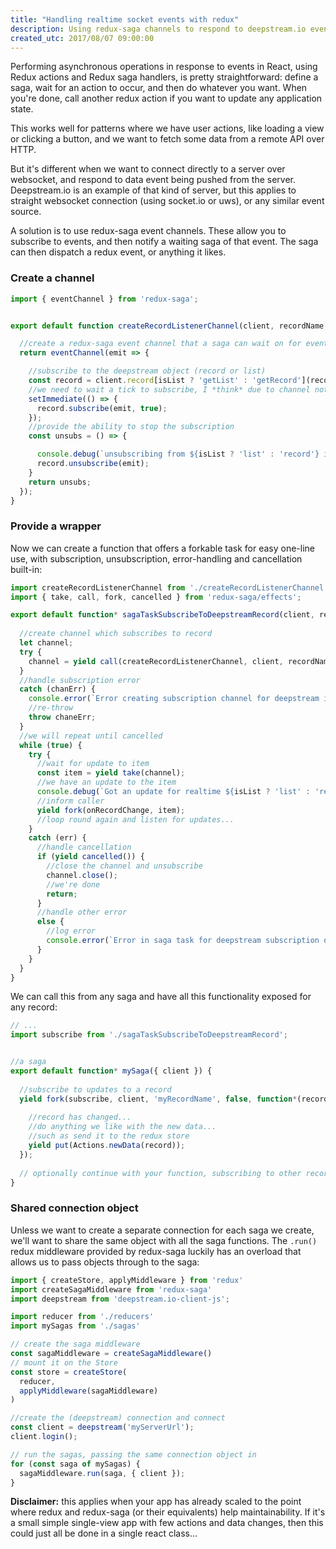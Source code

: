 ```yaml
---
title: "Handling realtime socket events with redux"
description: Using redux-saga channels to respond to deepstream.io events
created_utc: 2017/08/07 09:00:00
---
```


Performing asynchronous operations in response to events in React, using Redux actions and Redux saga handlers, is pretty straightforward: define a saga, wait for an action to occur, and then do whatever you want. When you're done, call another redux action if you want to update any application state.

This works well for patterns where we have user actions, like loading a view or clicking a button, and we want to fetch some data from a remote API over HTTP.

But it's different when we want to connect directly to a server over websocket, and respond to data event being pushed from the server. Deepstream.io is an example of that kind of server, but this applies to straight websocket connection (using socket.io or uws), or any similar event source.

A solution is to use redux-saga event channels. These allow you to subscribe to events, and then notify a waiting saga of that event. The saga can then dispatch a redux event, or anything it likes.

### Create a channel

```js
import { eventChannel } from 'redux-saga';


export default function createRecordListenerChannel(client, recordName, isList = false) {

  //create a redux-saga event channel that a saga can wait on for events to fire
  return eventChannel(emit => {

    //subscribe to the deepstream object (record or list)
    const record = client.record[isList ? 'getList' : 'getRecord'](recordName);
    //we need to wait a tick to subscribe, I *think* due to channel not being subscribed to when emitting in the same loop
    setImmediate(() => {
      record.subscribe(emit, true);
    });
    //provide the ability to stop the subscription
    const unsubs = () => {

      console.debug(`unsubscribing from ${isList ? 'list' : 'record'} in channel: ${recordName}`);
      record.unsubscribe(emit);
    }
    return unsubs;
  });
}
```


### Provide a wrapper
Now we can create a function that offers a forkable task for easy one-line use, with subscription, unsubscription, error-handling and cancellation built-in:
```js
import createRecordListenerChannel from './createRecordListenerChannel';
import { take, call, fork, cancelled } from 'redux-saga/effects';

export default function* sagaTaskSubscribeToDeepstreamRecord(client, recordName, isList, onRecordChange) {
  
  //create channel which subscribes to record
  let channel;
  try {
    channel = yield call(createRecordListenerChannel, client, recordName, isList);
  }
  //handle subscription error
  catch (chanErr) {
    console.error(`Error creating subscription channel for deepstream item ${recordName}`, chanErr);
    //re-throw
    throw chaneErr;
  }
  //we will repeat until cancelled
  while (true) {
    try {
      //wait for update to item
      const item = yield take(channel);
      //we have an update to the item
      console.debug(`Got an update for realtime ${isList ? 'list' : 'record'} named '${recordName}'`, item);
      //inform caller
      yield fork(onRecordChange, item);
      //loop round again and listen for updates...
    }
    catch (err) {
      //handle cancellation
      if (yield cancelled()) {
        //close the channel and unsubscribe
        channel.close();
        //we're done
        return;
      }
      //handle other error
      else {
        //log error
        console.error(`Error in saga task for deepstream subscription of ${isList ? 'list' : 'record'} '${recordName}'`, err);
      }
    }
  }
}
```

We can call this from any saga and have all this functionality exposed for any record:
```js
// ...
import subscribe from './sagaTaskSubscribeToDeepstreamRecord';


//a saga
export default function* mySaga({ client }) {
  
  //subscribe to updates to a record
  yield fork(subscribe, client, 'myRecordName', false, function*(record) {
    
    //record has changed...
    //do anything we like with the new data...
    //such as send it to the redux store
    yield put(Actions.newData(record));
  });
  
  // optionally continue with your function, subscribing to other records or waiting for redux actions
}
```

### Shared connection object
Unless we want to create a separate connection for each saga we create, we'll want to share the same object with all the saga functions. The `.run()` redux middleware provided by redux-saga luckily has an overload that allows us to pass objects through to the saga:
```js
import { createStore, applyMiddleware } from 'redux'
import createSagaMiddleware from 'redux-saga'
import deepstream from 'deepstream.io-client-js';

import reducer from './reducers'
import mySagas from './sagas'

// create the saga middleware
const sagaMiddleware = createSagaMiddleware()
// mount it on the Store
const store = createStore(
  reducer,
  applyMiddleware(sagaMiddleware)
)

//create the (deepstream) connection and connect
const client = deepstream('myServerUrl');
client.login();

// run the sagas, passing the same connection object in
for (const saga of mySagas) {
  sagaMiddleware.run(saga, { client });
}
```


**Disclaimer:** this applies when your app has already scaled to the point where redux and redux-saga (or their equivalents) help maintainability. If it's a small simple single-view app with few actions and data changes, then this could just all be done in a single react class...
